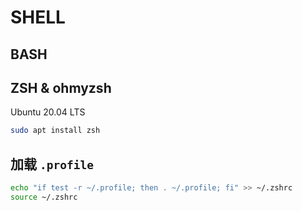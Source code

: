 # SHELL 

## BASH



## ZSH & ohmyzsh

Ubuntu 20.04 LTS

```bash
sudo apt install zsh
```

## 加载 `.profile`

```bash
echo "if test -r ~/.profile; then . ~/.profile; fi" >> ~/.zshrc
source ~/.zshrc
```
